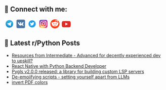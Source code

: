 ## 🔎 Connect with me:
[<img src="https://github.com/bullbesh/bullbesh/blob/main/images/Telegram.png" width="32" height="32" />](https://t.me/bullbesh)
[<img src="https://github.com/bullbesh/bullbesh/blob/main/images/VK.png" width="32" height="32" />](https://vk.com/bullbesh)
[<img src="https://github.com/bullbesh/bullbesh/blob/main/images/Twitter.png" width="32" height="32" />](https://twitter.com/bullbesh1)
[<img src="https://github.com/bullbesh/bullbesh/blob/main/images/Instagram.png" width="32" height="32" />](https://www.instagram.com/bullbesh)
[<img src="https://github.com/bullbesh/bullbesh/blob/main/images/Reddit.png" width="32" height="32" />](https://www.reddit.com/user/bullbesh)
[<img src="https://github.com/bullbesh/bullbesh/blob/main/images/YouTube.png" width="32" height="32" />](https://www.youtube.com/channel/UCtfjRs6uzgq5mfm8S06WTcg)

## 📕 Latest r/Python Posts
<!-- BLOG-POST-LIST:START -->
- [Resources from Intermediate - Advanced for decently experienced dev to upskill?](https://www.reddit.com/r/Python/comments/1o9bqks/resources_from_intermediate_advanced_for_decently/)
- [React Native with Python Backend Developer](https://www.reddit.com/r/Python/comments/1o9bk6z/react_native_with_python_backend_developer/)
- [Pygls v2.0.0 released: a library for building custom LSP servers](https://www.reddit.com/r/Python/comments/1o9axeo/pygls_v200_released_a_library_for_building_custom/)
- [De-emojifying scripts - setting yourself apart from LLMs](https://www.reddit.com/r/Python/comments/1o9ar5b/deemojifying_scripts_setting_yourself_apart_from/)
- [invert PDF colors](https://www.reddit.com/r/Python/comments/1o9a3f0/invert_pdf_colors/)
<!-- BLOG-POST-LIST:END -->
